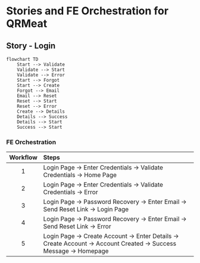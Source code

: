# Stories and FE Orchestration for QRMeat

## Story - Login
```mermaid
flowchart TD
    Start --> Validate
    Validate --> Start
    Validate --> Error
    Start --> Forgot
    Start --> Create
    Forgot --> Email
    Email --> Reset
    Reset --> Start
    Reset --> Error
    Create --> Details
    Details --> Success
    Details --> Start
    Success --> Start
```
### FE Orchestration

| Workflow | Steps |
|:---:|:---|
| 1 | Login Page → Enter Credentials → Validate Credentials → Home Page |
| 2 | Login Page → Enter Credentials → Validate Credentials → Error |
| 3 | Login Page → Password Recovery → Enter Email → Send Reset Link → Login Page |
| 4 | Login Page → Password Recovery → Enter Email → Send Reset Link → Error |
| 5 | Login Page → Create Account → Enter Details → Create Account → Account Created → Success Message → Homepage |

